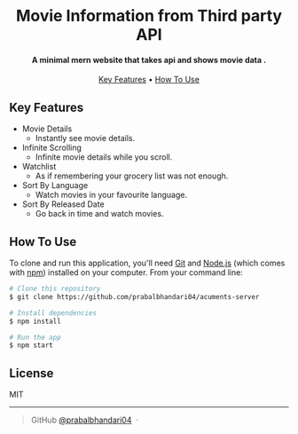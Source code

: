 
<h1 align="center">
  <br>
  <br>
  Movie Information from Third party API
  <br>
</h1>

<h4 align="center">A minimal mern website that takes api and shows movie data </a>.</h4>



<p align="center">
  <a href="#key-features">Key Features</a> •
  <a href="#how-to-use">How To Use</a> 
</p>


## Key Features

* Movie Details
  - Instantly see movie details.
* Infinite Scrolling
  - Infinite movie details while you scroll.
* Watchlist
  - As if remembering your grocery list was not enough.
* Sort By Language
  - Watch movies in your favourite language.
* Sort By Released Date
  - Go back in time and watch movies.

## How To Use

To clone and run this application, you'll need [Git](https://git-scm.com) and [Node.js](https://nodejs.org/en/download/) (which comes with [npm](http://npmjs.com)) installed on your computer. From your command line:

```bash
# Clone this repository
$ git clone https://github.com/prabalbhandari04/acuments-server

# Install dependencies
$ npm install

# Run the app
$ npm start
```
## License

MIT

---

> GitHub [@prabalbhandari04](https://github.com/prabalbhandari04) &nbsp;&middot;&nbsp;

